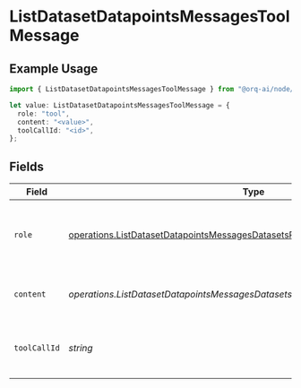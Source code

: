 # ListDatasetDatapointsMessagesToolMessage

## Example Usage

```typescript
import { ListDatasetDatapointsMessagesToolMessage } from "@orq-ai/node/models/operations";

let value: ListDatasetDatapointsMessagesToolMessage = {
  role: "tool",
  content: "<value>",
  toolCallId: "<id>",
};
```

## Fields

| Field                                                                                                                                                                            | Type                                                                                                                                                                             | Required                                                                                                                                                                         | Description                                                                                                                                                                      |
| -------------------------------------------------------------------------------------------------------------------------------------------------------------------------------- | -------------------------------------------------------------------------------------------------------------------------------------------------------------------------------- | -------------------------------------------------------------------------------------------------------------------------------------------------------------------------------- | -------------------------------------------------------------------------------------------------------------------------------------------------------------------------------- |
| `role`                                                                                                                                                                           | [operations.ListDatasetDatapointsMessagesDatasetsResponse200ApplicationJSONRole](../../models/operations/listdatasetdatapointsmessagesdatasetsresponse200applicationjsonrole.md) | :heavy_check_mark:                                                                                                                                                               | The role of the messages author, in this case tool.                                                                                                                              |
| `content`                                                                                                                                                                        | *operations.ListDatasetDatapointsMessagesDatasetsResponseContent*                                                                                                                | :heavy_check_mark:                                                                                                                                                               | The contents of the tool message.                                                                                                                                                |
| `toolCallId`                                                                                                                                                                     | *string*                                                                                                                                                                         | :heavy_check_mark:                                                                                                                                                               | Tool call that this message is responding to.                                                                                                                                    |